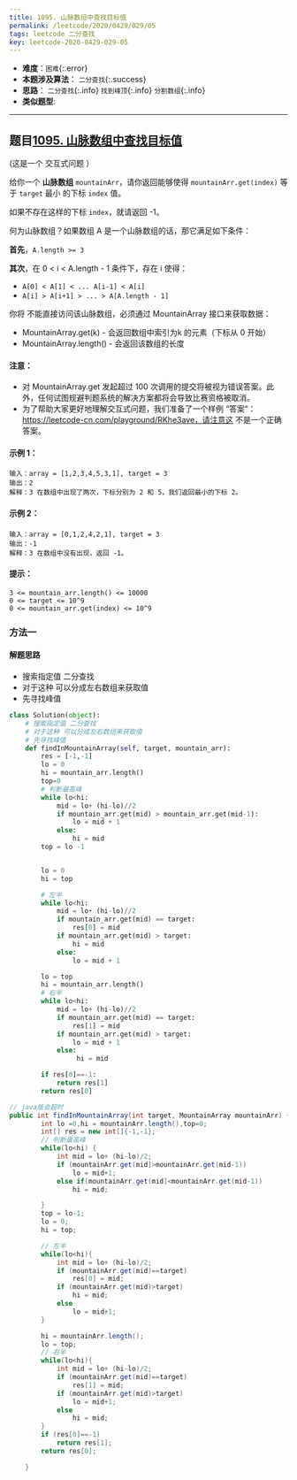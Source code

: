```yaml
---
title: 1095. 山脉数组中查找目标值
permalink: /leetcode/2020/0429/029/05
tags: leetcode 二分查找
key: leetcode-2020-0429-029-05
---
```

- __难度__：`困难`{:.error}
- __本题涉及算法__： `二分查找`{:.success}
- __思路__： `二分查找`{:.info} `找到峰顶`{:.info}  `分割数组`{:.info}
- __类似题型__:


---

## 题目[1095. 山脉数组中查找目标值](https://leetcode-cn.com/problems/find-in-mountain-array/)
(这是一个 交互式问题 ）

给你一个 __山脉数组__ `mountainArr`，请你返回能够使得 `mountainArr.get(index)` 等于 `target` 最小 的下标 `index` 值。

如果不存在这样的下标 `index`，就请返回 -1。
 

何为山脉数组？如果数组 A 是一个山脉数组的话，那它满足如下条件：

__首先__，`A.length >= 3`

__其次__，在 0 < i < A.length - 1 条件下，存在 i 使得：

- `A[0] < A[1] < ... A[i-1] < A[i]`
- `A[i] > A[i+1] > ... > A[A.length - 1]`
 

你将 不能直接访问该山脉数组，必须通过 MountainArray 接口来获取数据：

- MountainArray.get(k) - 会返回数组中索引为k 的元素（下标从 0 开始）
- MountainArray.length() - 会返回该数组的长度
 

#### 注意：
- 对 MountainArray.get 发起超过 100 次调用的提交将被视为错误答案。此外，任何试图规避判题系统的解决方案都将会导致比赛资格被取消。
- 为了帮助大家更好地理解交互式问题，我们准备了一个样例 “答案”：https://leetcode-cn.com/playground/RKhe3ave，请注意这 不是一个正确答案。

#### 示例 1：
```
输入：array = [1,2,3,4,5,3,1], target = 3
输出：2
解释：3 在数组中出现了两次，下标分别为 2 和 5，我们返回最小的下标 2。
```
#### 示例 2：
```
输入：array = [0,1,2,4,2,1], target = 3
输出：-1
解释：3 在数组中没有出现，返回 -1。
```

#### 提示：
```
3 <= mountain_arr.length() <= 10000
0 <= target <= 10^9
0 <= mountain_arr.get(index) <= 10^9
```


### 方法一
#### 解题思路
- 搜索指定值 二分查找
- 对于这种 可以分成左右数组来获取值
- 先寻找峰值

```python
class Solution(object):
    # 搜索指定值 二分查找
    # 对于这种 可以分成左右数组来获取值
    # 先寻找峰值
    def findInMountainArray(self, target, mountain_arr):
        res = [-1,-1]
        lo = 0
        hi = mountain_arr.length()
        top=0
        # 判断最高峰
        while lo<hi:
            mid = lo+ (hi-lo)//2
            if mountain_arr.get(mid) > mountain_arr.get(mid-1):
                lo = mid + 1
            else:
                hi = mid
        top = lo -1


        lo = 0
        hi = top

        # 左半
        while lo<hi:
            mid = lo+ (hi-lo)//2
            if mountain_arr.get(mid) == target:
                res[0] = mid
            if mountain_arr.get(mid) > target:
                hi = mid
            else:
                lo = mid + 1

        lo = top
        hi = mountain_arr.length()
        # 右半
        while lo<hi:
            mid = lo+ (hi-lo)//2
            if mountain_arr.get(mid) == target:
                res[1] = mid
            if mountain_arr.get(mid) > target:
                lo = mid + 1
            else:
                 hi = mid

        if res[0]==-1:
            return res[1]
        return res[0]
```

```java
// java版会超时
public int findInMountainArray(int target, MountainArray mountainArr) {
        int lo =0,hi = mountainArr.length(),top=0;
        int[] res = new int[]{-1,-1};
        // 判断最高峰
        while(lo<hi) {
            int mid = lo+ (hi-lo)/2;
            if (mountainArr.get(mid]>mountainArr.get(mid-1))
                lo = mid+1;
            else if(mountainArr.get(mid]<mountainArr.get(mid-1))
                hi = mid;

        }
        top = lo-1;
        lo = 0;
        hi = top;

        // 左半
        while(lo<hi){
            int mid = lo+ (hi-lo)/2;
            if (mountainArr.get(mid)==target)
                res[0] = mid;
            if (mountainArr.get(mid)>target)
                hi = mid;
            else
                lo = mid+1;
        }

        hi = mountainArr.length();
        lo = top;
        // 右半
        while(lo<hi){
            int mid = lo+ (hi-lo)/2;
            if (mountainArr.get(mid)==target)
                res[1] = mid;
            if (mountainArr.get(mid)>target)
                lo = mid+1;
            else
                hi = mid;
        }
        if (res[0]==-1)
            return res[1];
        return res[0];

    }
```

